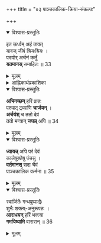 +++
title = "०३ पाञ्चकालिक-क्रिया-संकल्पः"

+++
<details open><summary>विश्वास-प्रस्तुतिः</summary>

इत ऊर्ध्वम् अहं तावत्  
यावज् जीवं श्रियःश्रियः ।  
पदयोर् अर्चनं कर्तुं  
**यतमानस्** समाहितः ॥ 33
</details>

<details><summary>मूलम्</summary>

इत ऊर्ध्वमहं तावत् यावज्जीवं श्रियःश्रियः ।  
पदयोरर्चनं कर्तुं यतमानस्समाहितः ॥ 33
</details>

<details><summary>आह्निकार्थप्रकाशिका</summary>

सात्त्विकधृत्यालम्बनप्रकारम् आह - **इत ऊर्ध्वम्** इत्यादिना।

तदुक्तं +++(वेदान्तदेशिकेन पाञ्चरात्ररक्षायां नित्यव्याख्याने)+++

> तस्मिन्न् एव शयने समासीनः

इत्यारभ्य

> नियतेन्द्रियस् समाहितो  
> ऽतिक्रान्तम् अनन्तं कालं निरर्थकम् अवलोक्य  
> निर्वेदं परं गच्छेत् -  
> निर्वेदप्रकाराश्च विविधास् तत्-तत्-संहिताविशेषेष्व् अनुसन्धेयाः ।
>
> तदित्थं सङ्गृहीतं नारायणमुनिभिः -
>
>> ब्राह्मे मुहूर्ते सत्त्वस्थो  
>> हरिर्हरिरिति ब्रुवन् ।  
>> उत्थाय शयने तत्र  
>> समासीनस् समाहितः ॥  
>> व्यर्थं वीक्ष्य गतं कालं  
>> निर्विद्याहम् इतः परम् ।
>
> इति। विस्तरेणोद्धृतं चैतद्वङ्गिवंशेश्वरैः

इत्यादि,

>यद्यपि मुमुक्षोः
>
> > परीक्ष्य लोकान् कर्मचितान् ब्राह्मणो निर्वेदमायान् - नास्त्यकृतः कृतेन, तद्विज्ञानार्थं स गुरुम् एवाभिगच्छेत्  
> > +++(मुण्डके-१-२-१२)+++
>
> इति प्राथमिक-गुरूपसत्ति-कालात् पूर्वम् एव  
तृणीकृत-हिरण्य-गर्भादि-भोगः  
परिपूर्णो निर्वेदस् संवृत्तः  
तथापि विषम-विपाक-विशेष-गुण-त्रयाश्रय-भूत-  
प्रकृति-सम्बद्धतया  
सम्भावित-विषय-सङ्गादि-दोष-परिहाराय  
तथाविध एव _निर्वेदो ऽनुवर्तनीयः_ ।
>
> अगीयत चास्य नित्यानुवर्तनीयत्वं - अमानित्वादि-गुण-गण-मध्ये -
>
>> जन्म-मृत्यु-जरा-व्याधि-दुःख-दोषाऽनुदर्शनम्
>
> इति।  
अतः सिद्धोपायस्यापि   
पराङ्कुश-परकालादीनाम् इव  
भगवद्-अनुभव-च्छेदकतया   
हेयतम-रजस्-तमोमय-निद्रादि-प्रतिकूल-वर्ग-प्रवाहानुवृत्ति-दर्शनेन   
संसार-वैराग्योपचर्यार्थम्  
अहर्-अहस् तद्-उचितावसरेषु  
निर्वेदः कर्तव्य एव ।
>
> एवं सति विवेक-विमोकादि-  
सप्तकान्यतम-भूतानवसाद-विरुद्धावसाद-वशाद्  
उत्तर-कैङ्कर्य-प्रवृत्तेर् अनिष्पत्तिः स्याद् इति  
तत्-परिहारायानन्तरम् उच्यते -
>
>> इति निर्विद्य तदनु  
>> धृतिमालम्ब्य सात्त्विकीम् ।  
>> विधूय चेमं निर्वेदं  
>> सर्वकार्यावसादकम् ॥
>
>
> इत्यादिना गत-जल-सेतु-बन्धनाभिलाष-तुल्यानुताप-प्रशमन-पूर्वकं   
सात्त्विक-धृत्य्-अवलम्बनात्मकागामि-काल-शक्य-कैङ्कर्य-निश्चयः ।

इत्यादि ।
</details>

<details open><summary>विश्वास-प्रस्तुतिः</summary>

**अभिगच्छन्** हरिं प्रातः  
पश्चाद् द्रव्याणि **चार्जयन्** ।  
**अर्चयंश्** च ततो देवं  
ततो मन्त्रान् **जपन्न्** अपि ॥ 34
</details>

<details><summary>मूलम्</summary>

अभिगच्छन् हरिं प्रातः पश्चात् द्रव्याणि चार्जयन् ।  
अर्चयंश्च ततो देवं ततो मन्त्रान् जपन्नपि ॥ 34
</details>


<details open><summary>विश्वास-प्रस्तुतिः</summary>

**ध्यायन्न्** अपि परं देवं  
कालेषूक्तेषु पंचसु ।  
**वर्तमानस्** सदा चैवं  
पाञ्चकालिक वर्त्मना ॥ 35
</details>

<details><summary>मूलम्</summary>

ध्यायन्नपि परं देवं कालेषूक्तेषु पंचसु ।  
वर्तमानस्सदा चैवं पाञ्चकालिक वर्त्मना ॥ 35
</details>


<details open><summary>विश्वास-प्रस्तुतिः</summary>

स्वार्जितैः गन्धपुष्पाद्यैः  
शुभैः शक्त्य्-अनुरूपतः ।  
**आराधयन्** हरिं भक्त्या  
**गमयिष्यामि** वासरान् ॥ 36
</details>

<details><summary>मूलम्</summary>

स्वार्जितैः गन्धपुष्पाद्यैः शुभैः शक्त्यनुरूपतः ।  
आराधयन् हरिं भक्त्या गमयिष्यामि वासरान् ॥ 36
</details>
